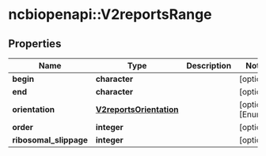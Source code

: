 # ncbiopenapi::V2reportsRange


## Properties
Name | Type | Description | Notes
------------ | ------------- | ------------- | -------------
**begin** | **character** |  | [optional] 
**end** | **character** |  | [optional] 
**orientation** | [**V2reportsOrientation**](v2reportsOrientation.md) |  | [optional] [Enum: ] 
**order** | **integer** |  | [optional] 
**ribosomal_slippage** | **integer** |  | [optional] 



